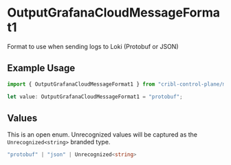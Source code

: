 # OutputGrafanaCloudMessageFormat1

Format to use when sending logs to Loki (Protobuf or JSON)

## Example Usage

```typescript
import { OutputGrafanaCloudMessageFormat1 } from "cribl-control-plane/models";

let value: OutputGrafanaCloudMessageFormat1 = "protobuf";
```

## Values

This is an open enum. Unrecognized values will be captured as the `Unrecognized<string>` branded type.

```typescript
"protobuf" | "json" | Unrecognized<string>
```